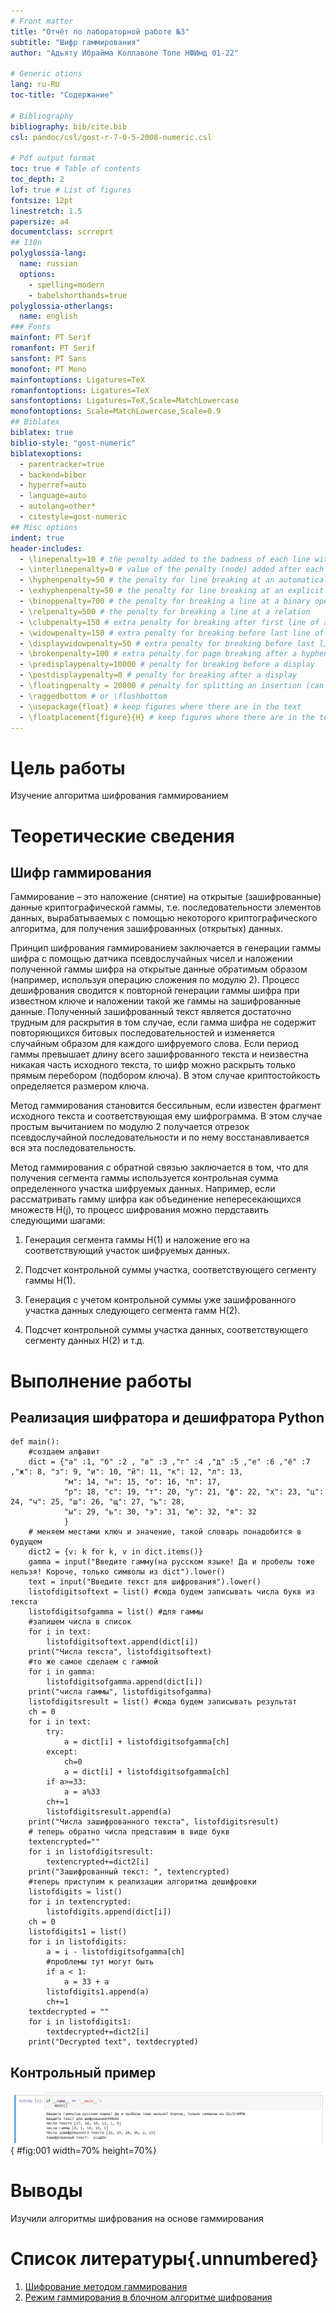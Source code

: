 ```yaml
---
# Front matter
title: "Отчёт по лабораторной работе №3"
subtitle: "Шифр гаммирования"
author: "Адьяту Ибрайма Коллаволе Топе НФИмд 01-22"

# Generic otions
lang: ru-RU
toc-title: "Содержание"

# Bibliography
bibliography: bib/cite.bib
csl: pandoc/csl/gost-r-7-0-5-2008-numeric.csl

# Pdf output format
toc: true # Table of contents
toc_depth: 2
lof: true # List of figures
fontsize: 12pt
linestretch: 1.5
papersize: a4
documentclass: scrreprt
## I18n
polyglossia-lang:
  name: russian
  options:
	- spelling=modern
	- babelshorthands=true
polyglossia-otherlangs:
  name: english
### Fonts
mainfont: PT Serif
romanfont: PT Serif
sansfont: PT Sans
monofont: PT Mono
mainfontoptions: Ligatures=TeX
romanfontoptions: Ligatures=TeX
sansfontoptions: Ligatures=TeX,Scale=MatchLowercase
monofontoptions: Scale=MatchLowercase,Scale=0.9
## Biblatex
biblatex: true
biblio-style: "gost-numeric"
biblatexoptions:
  - parentracker=true
  - backend=biber
  - hyperref=auto
  - language=auto
  - autolang=other*
  - citestyle=gost-numeric
## Misc options
indent: true
header-includes:
  - \linepenalty=10 # the penalty added to the badness of each line within a paragraph (no associated penalty node) Increasing the value makes tex try to have fewer lines in the paragraph.
  - \interlinepenalty=0 # value of the penalty (node) added after each line of a paragraph.
  - \hyphenpenalty=50 # the penalty for line breaking at an automatically inserted hyphen
  - \exhyphenpenalty=50 # the penalty for line breaking at an explicit hyphen
  - \binoppenalty=700 # the penalty for breaking a line at a binary operator
  - \relpenalty=500 # the penalty for breaking a line at a relation
  - \clubpenalty=150 # extra penalty for breaking after first line of a paragraph
  - \widowpenalty=150 # extra penalty for breaking before last line of a paragraph
  - \displaywidowpenalty=50 # extra penalty for breaking before last line before a display math
  - \brokenpenalty=100 # extra penalty for page breaking after a hyphenated line
  - \predisplaypenalty=10000 # penalty for breaking before a display
  - \postdisplaypenalty=0 # penalty for breaking after a display
  - \floatingpenalty = 20000 # penalty for splitting an insertion (can only be split footnote in standard LaTeX)
  - \raggedbottom # or \flushbottom
  - \usepackage{float} # keep figures where there are in the text
  - \floatplacement{figure}{H} # keep figures where there are in the text
---
```


# Цель работы

Изучение алгоритма шифрования гаммированием

# Теоретические сведения

## Шифр гаммирования

Гаммирование – это наложение (снятие) на открытые (зашифрованные) данные криптографической гаммы, т.е. последовательности элементов данных, вырабатываемых с помощью некоторого криптографического алгоритма, для получения зашифрованных (открытых) данных.

Принцип шифрования гаммированием заключается в генерации гаммы шифра с помощью датчика псевдослучайных чисел и наложении полученной гаммы шифра на открытые данные обратимым образом (например, используя операцию сложения по модулю 2). Процесс дешифрования сводится к повторной генерации гаммы шифра при известном ключе и наложении такой же гаммы на зашифрованные данные.
Полученный зашифрованный текст является достаточно трудным для раскрытия в том случае, если гамма шифра не содержит повторяющихся битовых последовательностей и изменяется случайным образом для каждого шифруемого слова. Если период гаммы превышает длину всего зашифрованного текста и неизвестна никакая часть исходного текста, то шифр можно раскрыть только прямым перебором (подбором ключа). В этом случае криптостойкость определяется размером ключа.

Метод гаммирования становится бессильным, если известен фрагмент исходного текста и соответствующая ему шифрограмма. В этом случае простым вычитанием по модулю 2 получается отрезок псевдослучайной последовательности и по нему восстанавливается вся эта последовательность.

Метод гаммирования с обратной связью заключается в том, что для получения сегмента гаммы используется контрольная сумма определенного участка шифруемых данных. Например, если рассматривать гамму шифра как объединение непересекающихся множеств H(j), то процесс шифрования можно пердставить следующими шагами:

1. Генерация сегмента гаммы H(1) и наложение его на соответствующий участок шифруемых данных.

2. Подсчет контрольной суммы участка, соответствующего сегменту гаммы H(1).

3. Генерация с учетом контрольной суммы уже зашифрованного участка данных следующего сегмента гамм H(2).

4. Подсчет контрольной суммы участка данных, соответствующего сегменту данных H(2) и т.д.

# Выполнение работы

## Реализация шифратора и дешифратора Python

```
def main():
    #создаем алфавит
    dict = {"а" :1, "б" :2 , "в" :3 ,"г" :4 ,"д" :5 ,"е" :6 ,"ё" :7 ,"ж": 8, "з": 9, "и": 10, "й": 11, "к": 12, "л": 13,
            "м": 14, "н": 15, "о": 16, "п": 17,
            "р": 18, "с": 19, "т": 20, "у": 21, "ф": 22, "х": 23, "ц": 24, "ч": 25, "ш": 26, "щ": 27, "ъ": 28,
            "ы": 29, "ь": 30, "э": 31, "ю": 32, "я": 32
            }
    # меняем местами ключ и значение, такой словарь понадобится в будущем
    dict2 = {v: k for k, v in dict.items()}
    gamma = input("Введите гамму(на русском языке! Да и пробелы тоже нельзя! Короче, только символы из dict").lower()
    text = input("Введите текст для шифрования").lower()
    listofdigitsoftext = list() #сюда будем записывать числа букв из текста
    listofdigitsofgamma = list() #для гаммы
    #запишем числа в список
    for i in text:
        listofdigitsoftext.append(dict[i])
    print("Числа текста", listofdigitsoftext)
    #то же самое сделаем с гаммой
    for i in gamma:
        listofdigitsofgamma.append(dict[i])
    print("числа гаммы", listofdigitsofgamma)
    listofdigitsresult = list() #сюда будем записывать результат
    ch = 0
    for i in text:
        try:
            a = dict[i] + listofdigitsofgamma[ch]
        except:
            ch=0
            a = dict[i] + listofdigitsofgamma[ch]
        if a>=33:
            a = a%33
        ch+=1
        listofdigitsresult.append(a)
    print("Числа зашифрованного текста", listofdigitsresult)
    # теперь обратно числа представим в виде букв
    textencrypted=""
    for i in listofdigitsresult:
        textencrypted+=dict2[i]
    print("Зашифрованный текст: ", textencrypted)
    #теперь приступим к реализации алгоритма дешифровки
    listofdigits = list()
    for i in textencrypted:
        listofdigits.append(dict[i])
    ch = 0
    listofdigits1 = list()
    for i in listofdigits:
        a = i - listofdigitsofgamma[ch]
        #проблемы тут могут быть
        if a < 1:
            a = 33 + a
        listofdigits1.append(a)
        ch+=1
    textdecrypted = ""
    for i in listofdigits1:
        textdecrypted+=dict2[i]
    print("Decrypted text", textdecrypted)
```

## Контрольный пример

![Работа алгоритма гаммирования](image/01.png){ #fig:001 width=70% height=70%}

# Выводы

Изучили алгоритмы шифрования на основе гаммирования

# Список литературы{.unnumbered}

1. [Шифрование методом гаммирования](http://altaev-aa.narod.ru/security/XOR.html)
2. [Режим гаммирования в блочном алгоритме шифрования](https://kabinfo.ucoz.ru/index/shifr_reshetka_kardano/0-374)